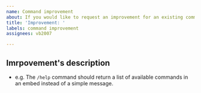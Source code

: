 ```yaml
---
name: Command improvement
about: If you would like to request an improvement for an existing command
title: 'Improvement: '
labels: command improvement
assignees: vb2007

---
```


## Imrpovement's description

- e.g. The `/help` command should return a list of available commands in an embed instead of a simple message.
